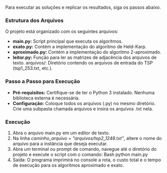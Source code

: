 Para executar as soluções e replicar os resultados, siga os passos abaixo.

### Estrutura dos Arquivos
O projeto está organizado com os seguintes arquivos:
* **main.py:** Script principal que executa os algoritmos.
* **exato.py:** Contém a implementação do algoritmo de Held-Karp.
* **aproximado.py:** Contém a implementação do algoritmo 2-aproximado.
* **leitor.py:** Função para ler as matrizes de adjacência dos arquivos de texto.
arquivos/: Diretório contendo os arquivos de entrada do TSP (tsp1_253.txt, etc.).

### Passo a Passo para Execução
* **Pré-requisitos:** Certifique-se de ter o Python 3 instalado. Nenhuma biblioteca externa é necessária.
* **Configuração:** Coloque todos os arquivos (.py) no mesmo diretório. Crie uma subpasta chamada arquivos e insira os arquivos .txt nela.

### Execução
1. Abra o arquivo main.py em um editor de texto.
2. Na linha *caminho_arquivo = "arquivos/tsp2_1248.txt"*, altere o nome do arquivo para a instância que deseja executar.
3. Abra um terminal ou prompt de comando, navegue até o diretório do projeto e execute o script com o comando: Bash
python main.py
4. Saída: O programa imprimirá no console a rota, o custo total e o tempo de execução para os algoritmos aproximado e exato.